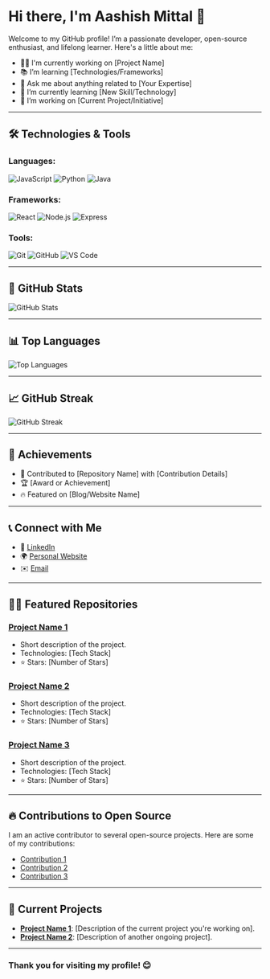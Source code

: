 # Hi there, I'm Aashish Mittal 👋

Welcome to my GitHub profile! I’m a passionate developer, open-source enthusiast, and lifelong learner. Here's a little about me:

- 👨‍💻 I'm currently working on [Project Name]
- 📚 I’m learning [Technologies/Frameworks]
- 💬 Ask me about anything related to [Your Expertise]
- 🌱 I’m currently learning [New Skill/Technology]
- 🔭 I’m working on [Current Project/Initiative]

---

## 🛠️ Technologies & Tools

### Languages:
![JavaScript](https://img.shields.io/badge/JavaScript-1F7E5F?style=flat-square&logo=javascript&logoColor=ffffff)
![Python](https://img.shields.io/badge/Python-306998?style=flat-square&logo=python&logoColor=ffffff)
![Java](https://img.shields.io/badge/Java-007396?style=flat-square&logo=java&logoColor=ffffff)

### Frameworks:
![React](https://img.shields.io/badge/React-61DAFB?style=flat-square&logo=react&logoColor=ffffff)
![Node.js](https://img.shields.io/badge/Node.js-339933?style=flat-square&logo=node.js&logoColor=ffffff)
![Express](https://img.shields.io/badge/Express-000000?style=flat-square&logo=express&logoColor=ffffff)

### Tools:
![Git](https://img.shields.io/badge/Git-F05032?style=flat-square&logo=git&logoColor=ffffff)
![GitHub](https://img.shields.io/badge/GitHub-181717?style=flat-square&logo=github&logoColor=ffffff)
![VS Code](https://img.shields.io/badge/VS%20Code-0078D4?style=flat-square&logo=visual-studio-code&logoColor=ffffff)

---

## 🚀 GitHub Stats

![GitHub Stats](https://github-readme-stats.vercel.app/api?username=aashish-mitt96&show_icons=true&count_private=true&hide=prs&theme=radical)

---

## 📊 Top Languages

![Top Languages](https://github-readme-stats.vercel.app/api/top-langs/?username=aashish-mitt96&layout=compact&theme=radical)

---

## 📈 GitHub Streak

![GitHub Streak](https://github-readme-streak-stats.herokuapp.com/?user=aashish-mitt96&theme=radical)

---

## 🎯 Achievements

- 💯 Contributed to [Repository Name] with [Contribution Details]
- 🏆 [Award or Achievement]
- 🔥 Featured on [Blog/Website Name]

---

## 📞 Connect with Me

- 💼 [LinkedIn](https://www.linkedin.com/in/aashish-mitt96/)
- 🌍 [Personal Website](https://www.yourwebsite.com)
- ✉️ [Email](mailto:aashish.mitt96@example.com)

---

## 🧑‍💻 Featured Repositories

### [Project Name 1](https://github.com/aashish-mitt96/project-1)
- Short description of the project.
- Technologies: [Tech Stack]
- ⭐️ Stars: [Number of Stars]

### [Project Name 2](https://github.com/aashish-mitt96/project-2)
- Short description of the project.
- Technologies: [Tech Stack]
- ⭐️ Stars: [Number of Stars]

### [Project Name 3](https://github.com/aashish-mitt96/project-3)
- Short description of the project.
- Technologies: [Tech Stack]
- ⭐️ Stars: [Number of Stars]

---

## 🔥 Contributions to Open Source

I am an active contributor to several open-source projects. Here are some of my contributions:

- [Contribution 1](https://github.com/aashish-mitt96/repo1)
- [Contribution 2](https://github.com/aashish-mitt96/repo2)
- [Contribution 3](https://github.com/aashish-mitt96/repo3)

---

## 📅 Current Projects

- **[Project Name 1](https://github.com/aashish-mitt96/project-1)**: [Description of the current project you're working on].
- **[Project Name 2](https://github.com/aashish-mitt96/project-2)**: [Description of another ongoing project].

---

### Thank you for visiting my profile! 😊
